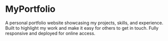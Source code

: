 # MyPortfolio
A personal portfolio website showcasing my projects, skills, and experience. Built to highlight my work and make it easy for others to get in touch. Fully responsive and deployed for online access.
